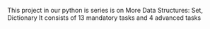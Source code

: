 This project in our python is series is on More Data Structures: Set, Dictionary
It consists of 13 mandatory tasks and 4 advanced tasks
